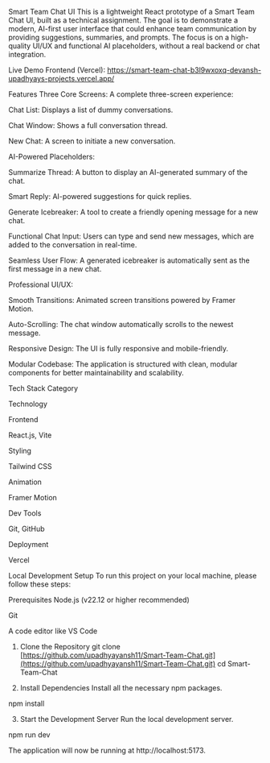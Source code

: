 Smart Team Chat UI
This is a lightweight React prototype of a Smart Team Chat UI, built as a technical assignment. The goal is to demonstrate a modern, AI-first user interface that could enhance team communication by providing suggestions, summaries, and prompts. The focus is on a high-quality UI/UX and functional AI placeholders, without a real backend or chat integration.

Live Demo
Frontend (Vercel): https://smart-team-chat-b3l9wxoxq-devansh-upadhyays-projects.vercel.app/

Features
Three Core Screens: A complete three-screen experience:

Chat List: Displays a list of dummy conversations.

Chat Window: Shows a full conversation thread.

New Chat: A screen to initiate a new conversation.

AI-Powered Placeholders:

Summarize Thread: A button to display an AI-generated summary of the chat.

Smart Reply: AI-powered suggestions for quick replies.

Generate Icebreaker: A tool to create a friendly opening message for a new chat.

Functional Chat Input: Users can type and send new messages, which are added to the conversation in real-time.

Seamless User Flow: A generated icebreaker is automatically sent as the first message in a new chat.

Professional UI/UX:

Smooth Transitions: Animated screen transitions powered by Framer Motion.

Auto-Scrolling: The chat window automatically scrolls to the newest message.

Responsive Design: The UI is fully responsive and mobile-friendly.

Modular Codebase: The application is structured with clean, modular components for better maintainability and scalability.

Tech Stack
Category

Technology

Frontend

React.js, Vite

Styling

Tailwind CSS

Animation

Framer Motion

Dev Tools

Git, GitHub

Deployment

Vercel

Local Development Setup
To run this project on your local machine, please follow these steps:

Prerequisites
Node.js (v22.12 or higher recommended)

Git

A code editor like VS Code

1. Clone the Repository
git clone [https://github.com/upadhyayansh11/Smart-Team-Chat.git](https://github.com/upadhyayansh11/Smart-Team-Chat.git)
cd Smart-Team-Chat

2. Install Dependencies
Install all the necessary npm packages.

npm install

3. Start the Development Server
Run the local development server.

npm run dev

The application will now be running at http://localhost:5173.
